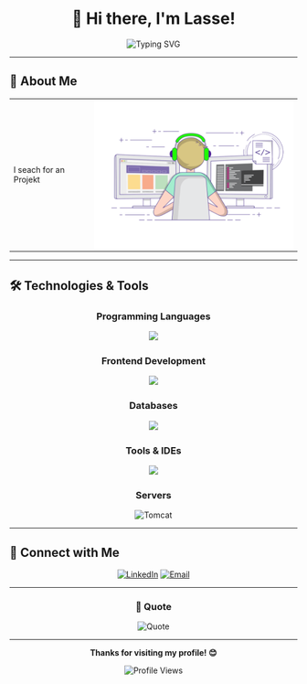 
<div align="center">
  
# 👋 Hi there, I'm Lasse!
<img src="https://readme-typing-svg.herokuapp.com?font=Fira+Code&pause=1000&color=36BCF7&width=435&lines=Full+Stack+Developer;Always+learning+new+things" alt="Typing SVG" />
</div>

---

## 🚀 About Me
<table>
<tr>
<td>
I seach for an Projekt
</td>
<td>
<img align="right" alt="Coding" width="400" src="https://raw.githubusercontent.com/devSouvik/devSouvik/master/gif3.gif">
</td>
</tr>
</table>

---

## 🛠️ Technologies & Tools
<div align="center">

### Programming Languages
<a href="https://skillicons.dev">
  <img src="https://skillicons.dev/icons?i=java,python,javascript" />
</a>

### Frontend Development
<a href="https://skillicons.dev">
  <img src="https://skillicons.dev/icons?i=html,css,jquery" />
</a>

### Databases
<a href="https://skillicons.dev">
  <img src="https://skillicons.dev/icons?i=mysql,mongodb" />
</a>

### Tools & IDEs
<a href="https://skillicons.dev">
  <img src="https://skillicons.dev/icons?i=vscode,eclipse,idea,git" />
</a>

### Servers
<img src="https://cdn.jsdelivr.net/gh/devicons/devicon/icons/tomcat/tomcat-original.svg" height="50" alt="Tomcat" />

</div>

---

## 🤝 Connect with Me
<div align="center">

[![LinkedIn](https://img.shields.io/badge/LinkedIn-0077B5?style=for-the-badge&logo=linkedin&logoColor=white)](https://www.linkedin.com/in/lasse-bahn-738b87379/)
[![Email](https://img.shields.io/badge/Email-D14836?style=for-the-badge&logo=gmail&logoColor=white)](mailto:Lasse@diebahns.de)

</div>

---

<div align="center">
  
### 💭 Quote
  
![Quote](https://quotes-github-readme.vercel.app/api?type=horizontal&theme=radical)

</div>

---

<div align="center">
  
**Thanks for visiting my profile! 😊**

![Profile Views](https://komarev.com/ghpvc/?username=slovyyy&color=brightgreen&style=flat-square)

</div>
